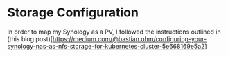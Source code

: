 # Storage Configuration
In order to map my Synology as a PV, I followed the instructions outlined in (this blog post)[https://medium.com/@bastian.ohm/configuring-your-synology-nas-as-nfs-storage-for-kubernetes-cluster-5e668169e5a2]


